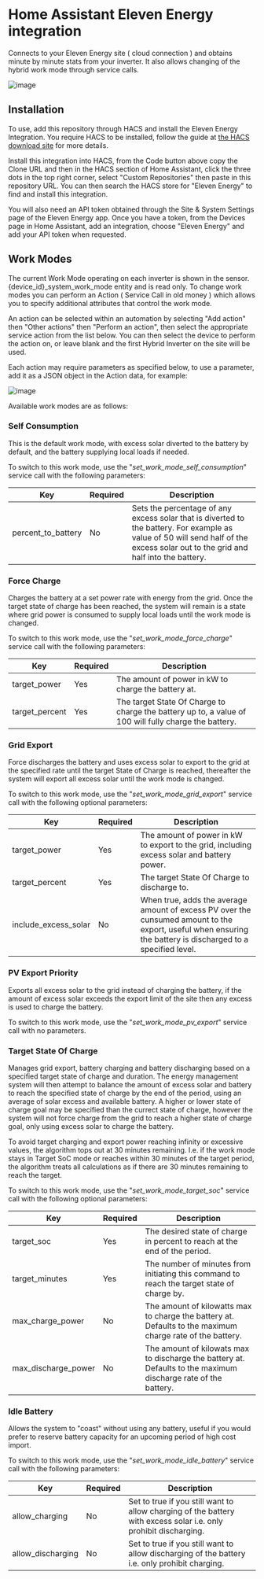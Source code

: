 # Home Assistant Eleven Energy integration

Connects to your Eleven Energy site ( cloud connection ) and obtains minute by minute stats from your inverter. It also allows changing of the hybrid work mode through service calls.

![image](https://github.com/user-attachments/assets/0633a512-6b2b-4f55-822b-78d9a788463c)


## Installation

To use, add this repository through HACS and install the Eleven Energy Integration. You require HACS to be installed, follow the guide at [the HACS download site](https://www.hacs.xyz/docs/use/download/download/) for more details.

Install this integration into HACS, from the Code button above copy the Clone URL and then in the HACS section of Home Assistant, click the three dots in the top right corner, select "Custom Repositories" then paste in this repository URL. You can then search the HACS store for "Eleven Energy" to find and install this integration.

You will also need an API token obtained through the Site & System Settings page of the Eleven Energy app. Once you have a token, from the Devices page in Home Assistant, add an integration, choose "Eleven Energy" and add your API token when requested.

## Work Modes

The current Work Mode operating on each inverter is shown in the sensor.{device_id}_system_work_mode entity and is read only. To change work modes you can perform an Action ( Service Call in old money ) which allows you to specify additional attributes that control the work mode.

An action can be selected within an automation by selecting "Add action" then "Other actions" then "Perform an action", then select the appropriate service action from the list below. You can then select the device to perform the action on, or leave blank and the first Hybrid Inverter on the site will be used.

Each action may require parameters as specified below, to use a parameter, add it as a JSON object in the Action data, for example:

![image](https://github.com/user-attachments/assets/7509b544-0a29-4979-93be-702f736bdc90)


Available work modes are as follows:

### Self Consumption

This is the default work mode, with excess solar diverted to the battery by default, and the battery supplying local loads if needed.

To switch to this work mode, use the "_set_work_mode_self_consumption_" service call with the following parameters:

Key | Required | Description
--- | --- | -----------
percent_to_battery | No | Sets the percentage of any excess solar that is diverted to the battery. For example as value of 50 will send half of the excess solar out to the grid and half into the battery.

### Force Charge

Charges the battery at a set power rate with energy from the grid. Once the target state of charge has been reached, the system will remain is a state where grid power is consumed to supply local loads until the work mode is changed.

To switch to this work mode, use the "_set_work_mode_force_charge_" service call with the following parameters:

Key | Required | Description
--- | --- | -----------
target_power | Yes | The amount of power in kW to charge the battery at.
target_percent | Yes | The target State Of Charge to charge the battery up to, a value of 100 will fully charge the battery.

### Grid Export

Force discharges the battery and uses excess solar to export to the grid at the specified rate until the target State of Charge is reached, thereafter the system will export all excess solar until the work mode is changed.

To switch to this work mode, use the "_set_work_mode_grid_export_" service call with the following optional parameters:

Key | Required | Description
--- | --- | -----------
target_power | Yes | The amount of power in kW to export to the grid, including excess solar and battery power.
target_percent | Yes | The target State Of Charge to discharge to.
include_excess_solar | No | When true, adds the average amount of excess PV over the cunsumed amount to the export, useful when ensuring the battery is discharged to a specified level.

### PV Export Priority

Exports all excess solar to the grid instead of charging the battery, if the amount of excess solar exceeds the export limit of the site then any excess is used to charge the battery.

To switch to this work mode, use the "_set_work_mode_pv_export_" service call with no parameters.

### Target State Of Charge

Manages grid export, battery charging and battery discharging based on a specified target state of charge and duration. The energy management system will then attempt to balance the amount of excess solar and battery to reach the specified state of charge by the end of the period, using an average of solar excess and available battery. A higher or lower state of charge goal may be specified than the currect state of charge, however the system will not force charge from the grid to reach a higher state of charge goal, only using excess solar to charge the battery.

To avoid target charging and export power reaching infinity or excessive values, the algorithm tops out at 30 minutes remaining. I.e. if the work mode stays in Target SoC mode or reaches within 30 minutes of the target period, the algorithm treats all calculations as if there are 30 minutes remaining to reach the target.

To switch to this work mode, use the "_set_work_mode_target_soc_" service call with the following optional parameters:

Key | Required | Description
--- | --- | -----------
target_soc | Yes | The desired state of charge in percent to reach at the end of the period.
target_minutes | Yes | The number of minutes from initiating this command to reach the target state of charge by.
max_charge_power | No | The amount of kilowatts max to charge the battery at. Defaults to the maximum charge rate of the battery.
max_discharge_power | No | The amount of kilowats max to discharge the battery at. Defaults to the maximum discharge rate of the battery.

### Idle Battery

Allows the system to "coast" without using any battery, useful if you would prefer to reserve battery capacity for an upcoming period of high cost import.

To switch to this work mode, use the "_set_work_mode_idle_battery_" service call with the following parameters:

Key | Required | Description
--- | --- | -----------
allow_charging | No | Set to true if you still want to allow charging of the battery with excess solar i.e. only prohibit discharging.
allow_discharging | No | Set to true if you still want to allow discharging of the battery i.e. only prohibit charging.
